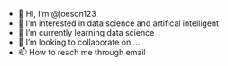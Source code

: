 - 👋 Hi, I’m @joeson123
- 👀 I’m interested in data science and artifical intelligent
- 🌱 I’m currently learning data science
- 💞️ I’m looking to collaborate on ...
- 📫 How to reach me through email

<!---
joeson123/joeson123 is a ✨ special ✨ repository because its `README.md` (this file) appears on your GitHub profile.
You can click the Preview link to take a look at your changes.
--->
